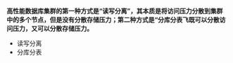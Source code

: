 
**高性能数据库集群的第一种方式是“读写分离”，其本质是将访问压力分散到集群中的多个节点，但是没有分散存储压力；第二种方式是“分库分表飞既可以分散访问压力，又可以分散存储压力。**

* 读写分离
* 分库分表
